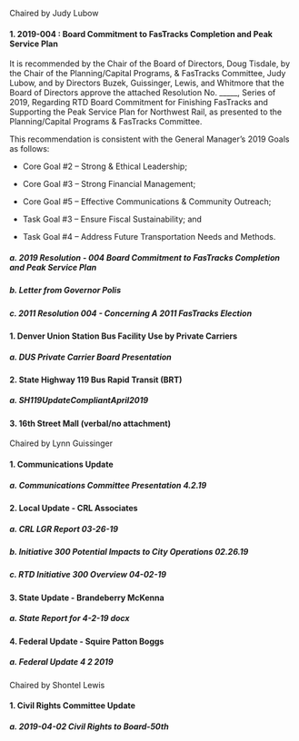 Chaired by Judy Lubow

#### 1. 2019-004 : Board Commitment to FasTracks Completion and Peak Service Plan

It is recommended by the Chair of the Board of Directors, Doug Tisdale, by the Chair of the Planning/Capital Programs, & FasTracks Committee, Judy Lubow, and by Directors Buzek, Guissinger, Lewis, and Whitmore that the Board of Directors approve the attached Resolution No. _____, Series of 2019, Regarding RTD Board Commitment for Finishing FasTracks and Supporting the Peak Service Plan for Northwest Rail, as presented to the Planning/Capital Programs & FasTracks Committee.

This recommendation is consistent with the General Manager’s 2019 Goals as follows:

- Core Goal #2 – Strong & Ethical Leadership;

- Core Goal #3 – Strong Financial Management;

- Core Goal #5 – Effective Communications & Community Outreach;

- Task Goal #3 – Ensure Fiscal Sustainability; and

- Task Goal #4 – Address Future Transportation Needs and Methods.

##### a. 2019 Resolution - 004 Board Commitment to FasTracks Completion and Peak Service Plan

##### b. Letter from Governor Polis

##### c. 2011 Resolution 004 - Concerning A 2011 FasTracks Election

#### 1. Denver Union Station Bus Facility Use by Private Carriers

##### a. DUS Private Carrier Board Presentation

#### 2. State Highway 119 Bus Rapid Transit (BRT)

##### a. SH119UpdateCompliantApril2019

#### 3. 16th Street Mall (verbal/no attachment)

Chaired by Lynn Guissinger

#### 1. Communications Update

##### a. Communications Committee Presentation 4.2.19

#### 2. Local Update - CRL Associates

##### a. CRL LGR Report 03-26-19

##### b. Initiative 300 Potential Impacts to City Operations 02.26.19

##### c. RTD Initiative 300 Overview 04-02-19

#### 3. State Update - Brandeberry McKenna

##### a. State Report for 4-2-19 docx

#### 4. Federal Update - Squire Patton Boggs

##### a. Federal Update 4 2 2019

Chaired by Shontel Lewis

#### 1. Civil Rights Committee Update

##### a. 2019-04-02 Civil Rights to Board-50th